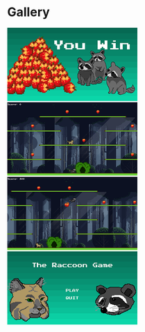 # Gallery

 <div>
      <a class="example-image-link" href="assets/Gallery/EndScene.png" data-lightbox="example-set" data-title="Click the right half of the image to move forward.">
        <img class="example-image" src="assets/Gallery/EndScene_thumb.png" alt=""/>
  </a>
      <a class="example-image-link" href="assets/Gallery/Game lvl1.png" data-lightbox="example-set" data-title="Or press the right arrow on your keyboard.">
        <img class="example-image" src="assets/Gallery/Game lvl1_thumb.png" alt="" />
  </a>
      <a class="example-image-link" href="assets/Gallery/PickUp.png" data-lightbox="example-set" data-title="The next image in the set is preloaded as you're viewing.">
        <img class="example-image" src="assets/Gallery/PickUp_thumb.png" alt="" />
  </a>
      <a class="example-image-link" href="assets/Gallery/TitleScreen.png" data-lightbox="example-set" data-title="Click anywhere outside the image or the X to the right to close.">
        <img class="example-image" src="assets/Gallery/TitleScreen_thumb.png" alt="" />
  </a>
    </div>
